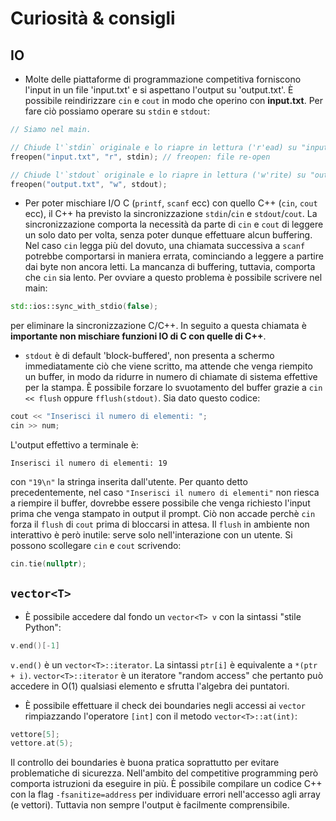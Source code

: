 # Curiosità & consigli
## IO

- Molte delle piattaforme di programmazione competitiva forniscono l'input in un file 'input.txt' e si aspettano l'output su 'output.txt'.
È possibile reindirizzare `cin` e `cout` in modo che operino con __input.txt__.
Per fare ciò possiamo operare su `stdin` e `stdout`:
```cpp
// Siamo nel main.

// Chiude l'`stdin` originale e lo riapre in lettura ('r'ead) su "input.txt".
freopen("input.txt", "r", stdin); // freopen: file re-open

// Chiude l'`stdout` originale e lo riapre in lettura ('w'rite) su "output.txt".
freopen("output.txt", "w", stdout);
```

- Per poter mischiare I/O C (`printf`, `scanf` ecc) con quello C++ (`cin`, `cout` ecc), il C++ ha previsto la sincronizzazione `stdin`/`cin` e `stdout`/`cout`.
La sincronizzazione comporta la necessità da parte di `cin` e `cout` di leggere un solo dato per volta, senza poter dunque effettuare alcun buffering.
Nel caso `cin` legga più del dovuto, una chiamata successiva a `scanf` potrebbe comportarsi in maniera errata, cominciando a leggere a partire dai byte non ancora letti.
La mancanza di buffering, tuttavia, comporta che `cin` sia lento.
Per ovviare a questo problema è possibile scrivere nel main:
```cpp
std::ios::sync_with_stdio(false);
```
per eliminare la sincronizzazione C/C++.
In seguito a questa chiamata è **importante non mischiare funzioni IO di C con quelle di C++**.


- `stdout` è di default 'block-buffered', non presenta a schermo immediatamente ciò che viene scritto, ma attende che venga riempito un buffer, in modo da ridurre in numero di chiamate di sistema effettive per la stampa.
È possibile forzare lo svuotamento del buffer grazie a `cin << flush` oppure `fflush(stdout)`.
Sia dato questo codice:
```cpp
cout << "Inserisci il numero di elementi: ";
cin >> num;
```
L'output effettivo a terminale è:
```
Inserisci il numero di elementi: 19

```
con `"19\n"` la stringa inserita dall'utente.
Per quanto detto precedentemente, nel caso `"Inserisci il numero di elementi"` non riesca a riempire il buffer, dovrebbe essere possibile che venga richiesto l'input prima che venga stampato in output il prompt.
Ciò non accade perchè `cin` forza il `flush` di `cout` prima di bloccarsi in attesa.
Il `flush` in ambiente non interattivo è però inutile: serve solo nell'interazione con un utente.
Si possono scollegare `cin` e `cout` scrivendo:
```cpp
cin.tie(nullptr);
```

## `vector<T>`

- È possibile accedere dal fondo un `vector<T> v` con la sintassi "stile Python":
```c++
v.end()[-1]
```
`v.end()` è un `vector<T>::iterator`.
La sintassi `ptr[i]` è equivalente a `*(ptr + i)`.
`vector<T>::iterator` è un iteratore "random access" che pertanto può accedere in O(1) qualsiasi elemento e sfrutta l'algebra dei puntatori.

- È possibile effettuare il check dei boundaries negli accessi ai `vector` rimpiazzando l'operatore `[int]` con il metodo `vector<T>::at(int)`:
```cpp
vettore[5];
vettore.at(5);
```
Il controllo dei boundaries è buona pratica soprattutto per evitare problematiche di sicurezza. Nell'ambito del competitive programming però comporta istruzioni da eseguire in più.
È possibile compilare un codice C++ con la flag `-fsanitize=address` per individuare errori nell'accesso agli array (e vettori). Tuttavia non sempre l'output è facilmente comprensibile.
